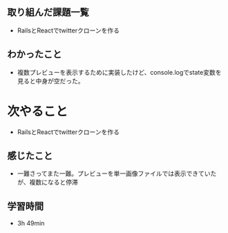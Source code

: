 ## 取り組んだ課題一覧
- RailsとReactでtwitterクローンを作る
## わかったこと
- 複数プレビューを表示するために実装したけど、console.logでstate変数を見ると中身が空だった。
# 次やること
- RailsとReactでtwitterクローンを作る
## 感じたこと
- 一難さってまた一難。プレビューを単一画像ファイルでは表示できていたが、複数になると停滞
## 学習時間
- 3h 49min